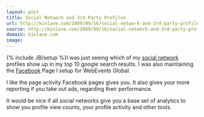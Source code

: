```yaml
---
layout: post
title: Social Network and 3rd Party Profiles
url: http://kinlane.com/2009/09/16/social-network-and-3rd-party-profiles/
source: http://kinlane.com/2009/09/16/social-network-and-3rd-party-profiles/
domain: kinlane.com
image: 
---
```

{% include JB/setup %}I was just seeing which of my <a class="zem_slink" title="Social network" rel="wikipedia" href="http://en.wikipedia.org/wiki/Social_network">social network</a> profiles show up in my top 10 google search results. I was also maintaining the <a class="zem_slink" title="Facebook" rel="homepage" href="http://facebook.com">Facebook</a> Page I setup for WebEvents Global.<p></p>
I like the page activity Facebook pages gives you. It also gives your more reporting if you take out ads, regarding their performance.<p></p>
It would be nice if all social networks give you a base set of analytics to show you profile view counts, your profile activity and other tools.
